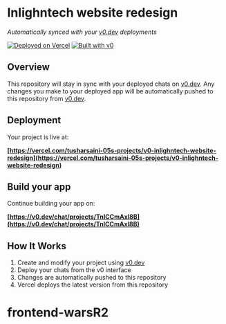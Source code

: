 # Inlighntech website redesign

*Automatically synced with your [v0.dev](https://v0.dev) deployments*

[![Deployed on Vercel](https://img.shields.io/badge/Deployed%20on-Vercel-black?style=for-the-badge&logo=vercel)](https://vercel.com/tusharsaini-05s-projects/v0-inlighntech-website-redesign)
[![Built with v0](https://img.shields.io/badge/Built%20with-v0.dev-black?style=for-the-badge)](https://v0.dev/chat/projects/TnlCCmAxl8B)

## Overview

This repository will stay in sync with your deployed chats on [v0.dev](https://v0.dev).
Any changes you make to your deployed app will be automatically pushed to this repository from [v0.dev](https://v0.dev).

## Deployment

Your project is live at:

**[https://vercel.com/tusharsaini-05s-projects/v0-inlighntech-website-redesign](https://vercel.com/tusharsaini-05s-projects/v0-inlighntech-website-redesign)**

## Build your app

Continue building your app on:

**[https://v0.dev/chat/projects/TnlCCmAxl8B](https://v0.dev/chat/projects/TnlCCmAxl8B)**

## How It Works

1. Create and modify your project using [v0.dev](https://v0.dev)
2. Deploy your chats from the v0 interface
3. Changes are automatically pushed to this repository
4. Vercel deploys the latest version from this repository
# frontend-warsR2
